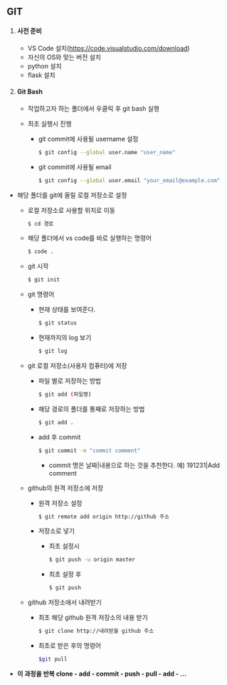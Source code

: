 ## GIT

1. #### 사전 준비

   - VS Code 설치(https://code.visualstudio.com/download)
   - 자신의 OS와 맞는 버전 설치
   - python 설치
   - flask 설치

2. #### Git Bash

   - 작업하고자 하는 폴더에서 우클릭 후 git bash 실행

   - 최초 실행시 진행

     - git commit에 사용될 username 설정
   
       ```bash
       $ git config --global user.name "user_name"
       ```
   
     - git commit에 사용될 email
   
       ```bash
       $ git config --global user.email "your_email@example.com"
       ```
       
     
- 해당 폴더를 git에 올릴 로컬 저장소로 설정
  
  - 로컬 저장소로 사용할 위치로 이동
    
       ```bash
       $ cd 경로
       ```
       
  - 해당 폴더에서 vs code를 바로 실행하는 명령어
    
     ```bash
     $ code .
     ```
     
  - git 시작
    
    ```bash
    $ git init
    ```
    
   - git 명령어
  
     - 현재 상태를 보여준다.
  
       ```bash
       $ git status
       ```
  
     - 현재까지의 log 보기
  
       ```bash
       $ git log
       ```
  
   - git 로컬 저장소(사용자 컴퓨터)에 저장
  
      - 파일 별로 저장하는 방법
       
        ```bash
        $ git add (파일명)
        ```
        
     - 해당 경로의 폴더를 통째로 저장하는 방법
     
          ```bash
          $ git add .
          ```
     
     - add 후 commit
     
          ```bash
          $ git commit -m "commit comment"
          ```
     
          - commit 명은 날짜|내용으로 하는 것을 추천한다. 예) 191231|Add comment
     
  - github의 원격 저장소에 저장
  
       - 원격 저장소 설정
  
            ```bash
            $ git remote add origin http://github 주소
            ```
  
       - 저장소로 넣기
  
            - 최초 설정시
  
                 ```bash
                 $ git push -u origin master
                 ```
  
            - 최초 설정 후
  
                 ```bash
                 $ git push 
                 ```
       
   - github 저장소에서 내려받기
  
     - 최초 해당 github 원격 저장소의 내용 받기
     
       ```bash
       $ git clone http://내려받을 github 주소
       ```
     
     - 최초로 받은 후의 명령어
     
       ```bash
       $git pull
       ```
  
- **이 과정을 반복 clone - add - commit - push - pull - add - ...**

